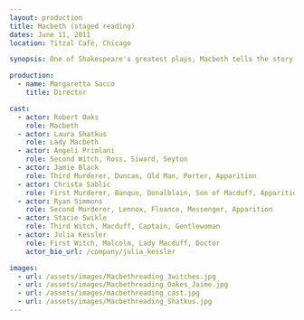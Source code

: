 ```yaml
---
layout: production
title: Macbeth (staged reading)
dates: June 11, 2011
location: Titzal Café, Chicago

synopsis: One of Shakespeare's greatest plays, Macbeth tells the story of the treacherous rise and bloody fall of the King of Scotland. Informed by a trio of witches that he is destined to become King, Macbeth and his wife go to greater and greater lengths to attain and to hold onto this goal.

production:
  - name: Margaretta Sacco
    title: Director

cast:
  - actor: Robert Oaks
    role: Macbeth
  - actor: Laura Shatkus
    role: Lady Macbeth
  - actor: Angeli Primlani
    role: Second Witch, Ross, Siward, Seyton
  - actor: Jamie Black
    role: Third Murderer, Duncan, Old Man, Porter, Apparition
  - actor: Christa Sablic
    role: First Murderer, Banquo, Donalblain, Son of Macduff, Apparition
  - actor: Ryan Simmons
    role: Second Murderer, Lennox, Fleance, Messenger, Apparition
  - actor: Stacie Swikle
    role: Third Witch, Macduff, Captain, Gentlewoman
  - actor: Julia Kessler
    role: First Witch, Malcolm, Lady Macduff, Doctor
    actor_bio_url: /company/julia_kessler

images:
  - url: /assets/images/Macbethreading_3witches.jpg
  - url: /assets/images/Macbethreading_Oakes_Jaime.jpg
  - url: /assets/images/macbethreading_cast.jpg
  - url: /assets/images/Macbethreading_Shatkus.jpg
---
```

